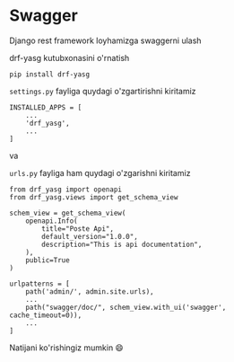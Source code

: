 # Swagger
Django rest framework loyhamizga swaggerni ulash

drf-yasg kutubxonasini o'rnatish
```
pip install drf-yasg
```

`settings.py` fayliga quydagi o'zgartirishni kiritamiz

```
INSTALLED_APPS = [
    ...
    'drf_yasg',
    ...
]

```

va

`urls.py` fayliga ham quydagi o'zgarishni kiritamiz

```
from drf_yasg import openapi
from drf_yasg.views import get_schema_view

schem_view = get_schema_view(
    openapi.Info(
        title="Poste Api",
        default_version="1.0.0",
        description="This is api documentation",
    ),
    public=True
)

urlpatterns = [
    path('admin/', admin.site.urls),
    ...
    path("swagger/doc/", schem_view.with_ui('swagger', cache_timeout=0)),
    ...
]

```

Natijani ko'rishingiz mumkin :smile: